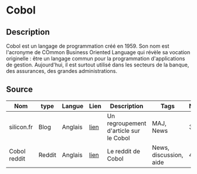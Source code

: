 # Cobol

## Description

Cobol est un langage de programmation créé en 1959. Son nom est l'acronyme de COmmon Business Oriented Language qui révèle sa vocation originelle : être un langage commun pour la programmation d'applications de gestion. Aujourd'hui, il est surtout utilisé dans les secteurs de la banque, des assurances, des grandes administrations.

## Source

|Nom|type|Langue|Lien|Description|Tags|Note|
|---|---|---|---|---|---|---|
|silicon.fr|Blog|Anglais|[lien](https://www.silicon.fr/tag/cobol)|Un regroupement d'article sur le Cobol|MAJ, News|3|
|Cobol reddit|Reddit|Anglais|[lien](https://www.reddit.com/r/cobol/)|Le reddit de Cobol|News, discussion, aide|4|